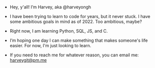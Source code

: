 - Hey, y'all! I’m Harvey, aka @harveyongh
- I have been trying to learn to code for years, but it never stuck. I have some ambitious goals in mind as of 2022. Too ambitious, maybe?
- Right now, I am learning Python, SQL, JS, and C.
- I’m hoping one day I can make something that makes someone's life easier. For now, I'm just looking to learn.

- If you need to reach me for whatever reason, you can email me: harveygit@pm.me

<!---
this is a message just for me: hope you're doing ok
--->
